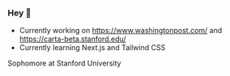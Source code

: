 ### Hey 👋

- Currently working on https://www.washingtonpost.com/ and https://carta-beta.stanford.edu/ <br>
- Currently learning Next.js and Tailwind CSS

Sophomore at Stanford University

